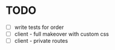 # TODO

- [ ] write tests for order
- [ ] client - full makeover with custom css
- [ ] client - private routes
